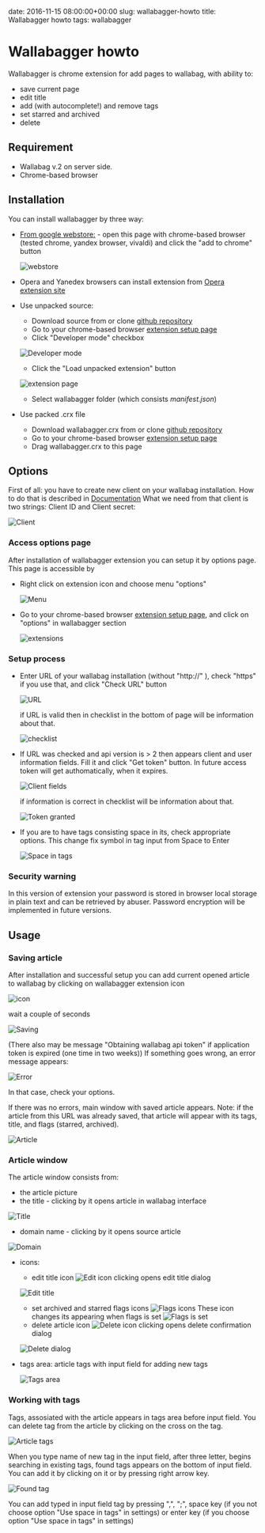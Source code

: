 date: 2016-11-15 08:00:00+00:00
slug: wallabagger-howto
title: Wallabagger howto
tags: wallabagger

# Wallabagger howto

Wallabagger is chrome extension for add pages to wallabag, with ability to:

- save current page
- edit title
- add (with autocomplete!) and remove tags
- set starred and  archived
- delete

## Requirement

- Wallabag v.2 on server side.
- Chrome-based browser

## Installation

You can install wallabagger by three way:

- [From google webstore:](https://chrome.google.com/webstore/detail/wallabagger/gbmgphmejlcoihgedabhgjdkcahacjlj) - open this page with chrome-based browser (tested chrome, yandex browser, vivaldi) and click the "add to chrome" button

  ![webstore](/images/wallabagger/inst-webstore.png)

- Opera and Yanedex browsers can install extension from [Opera extension site](https://addons.opera.com/ru/extensions/details/wallabagger/)

- Use unpacked source:
  - Download source from or clone [github repository](https://github.com/rurik19/wallabagger)
  - Go to your chrome-based browser [extension setup page](chrome://extensions)
  - Click "Developer mode" checkbox

  ![Developer mode](/images/wallabagger/inst-developermode.png)

  - Click the "Load unpacked extension" button

  ![extension page](/images/wallabagger/inst-extensionbutton.png)

  - Select wallabagger folder (which consists *manifest.json*)

- Use packed .crx file
  - Download wallabagger.crx from or clone [github repository](https://github.com/rurik19/wallabagger)
  - Go to your chrome-based browser [extension setup page](chrome://extensions)
  - Drag wallabagger.crx to this page


## Options

First of all: you have to create new client on your wallabag installation. How to do that is described in [Documentation](http://doc.wallabag.org/en/master/developer/api.html#creating-a-new-api-client)
What we need from that client is two strings: Client ID and Client secret:

   ![Client](/images/wallabagger/opt-client.png)

### Access options page

After installation of wallabagger extension you can setup it by options page. This page is accessible by

- Right click on extension icon and choose menu "options"

   ![Menu](/images/wallabagger/opt-menu.png)

- Go to your chrome-based browser [extension setup page](chrome://extensions), and click on "options" in wallabagger section

   ![extensions](/images/wallabagger/opt-ext-optlink.png)

### Setup process

- Enter URL of your wallabag installation (without "http://" ), check "https" if you use that, and click "Check URL" button

   ![URL](/images/wallabagger/opt-url.png)

   if URL is valid then in checklist in the bottom of page will be information about that.

   ![checklist](/images/wallabagger/opt-checklist.png)

- If URL was checked and api version is > 2 then appears client and user information fields. Fill it and click "Get token" button. In future access token will get authomatically, when it expires.

   ![Client fields](/images/wallabagger/opt-clientfields.png)

    if information is correct in checklist will be information about that.

   ![Token granted](/images/wallabagger/opt-granted.png)

- If you are to have tags consisting space in its, check appropriate options. This change fix symbol in tag input from Space to Enter

   ![Space in tags](/images/wallabagger/opt-spaceintags.png)

### Security warning

In this version of extension your password is stored in browser local storage in plain text and can be retrieved by abuser. Password encryption will be implemented in future versions.


## Usage

### Saving article

After installation and successful setup you can add current opened article to wallabag by clicking on wallabagger extension icon

   ![icon](/images/wallabagger/use-icon.png)

wait a couple of seconds

   ![Saving](/images/wallabagger/use-saving.png)

(There also may be message "Obtaining wallabag api token" if application token is expired (one time in two weeks))
If something goes wrong, an error message appears:

   ![Error](/images/wallabagger/use-error.png)

In that case, check your options.

If there was no errors, main window with saved article appears. Note: if the article from this URL was already saved, that article will appear with its tags, title, and flags (starred, archived).

![Article](/images/wallabagger/use-article.png)

### Article window

The article window consists from:

- the article picture
- the title - clicking by it opens article in wallabag interface

![Title](/images/wallabagger/use-title.png)

- domain name - clicking by it opens source article

![Domain](/images/wallabagger/use-domain.png)

- icons:
  - edit title icon ![Edit icon](images/use-editicon.png) clicking opens edit title dialog

   ![Edit title](/images/wallabagger/use-edittitle.png)

  - set archived and starred flags icons ![Flags icons](/images/Wallabagger/use-flagsicons.png) These icon changes its appearing when flags is set ![Flags is set](/images/wallabagger/use-flagsset.png)
  - delete article icon ![Delete icon](/images/wallabag/use-deleteicon.png) clicking opens delete confirmation dialog

   ![Delete dialog](/images/wallabagger/use-deletedialog.png)

- tags area: article tags with input field for adding new tags

   ![Tags area](/images/wallabagger/use-tagsarea.png)

### Working with tags

Tags, assosiated with the article appears in tags area before input field. You can delete tag from the article by clicking on the cross on the tag.

   ![Article tags](/images/wallabagger/use-articletags.png)

When you type name of new tag in the input field, after three letter, begins searching in existing tags, found tags appears on the bottom of input field. You can add it by clicking on it or by pressing right arrow key.

   ![Found tag](/images/wallabagger/use-foundtag.png)

You can add typed in input field tag by pressing ",", ";", space key (if you not choose option "Use space in tags" in settings) or enter key (if you choose option "Use space in tags" in settings)
